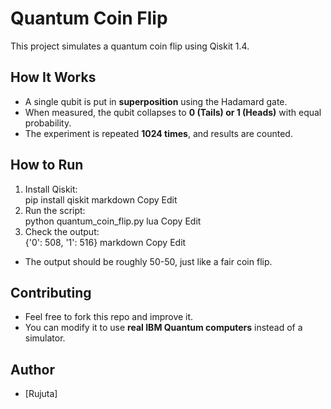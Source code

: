 # Quantum Coin Flip
This project simulates a quantum coin flip using Qiskit 1.4.

## How It Works
- A single qubit is put in **superposition** using the Hadamard gate.
- When measured, the qubit collapses to **0 (Tails) or 1 (Heads)** with equal probability.
- The experiment is repeated **1024 times**, and results are counted.

## How to Run
1. Install Qiskit:  
pip install qiskit
markdown
Copy
Edit
2. Run the script:  
python quantum_coin_flip.py
lua
Copy
Edit
3. Check the output:  
{'0': 508, '1': 516}
markdown
Copy
Edit
- The output should be roughly 50-50, just like a fair coin flip.

## Contributing
- Feel free to fork this repo and improve it.
- You can modify it to use **real IBM Quantum computers** instead of a simulator.

## Author
- [Rujuta]